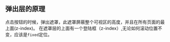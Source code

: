 ## 弹出层的原理

点击按钮的时候，弹出遮罩，此遮罩屏蔽整个可视区的高度，并且在所有页面的最上面(z-index)。
在遮罩层的上面有一个登陆框（z-index）,无论如何滚动位置不变，应该是`fixed`定位。